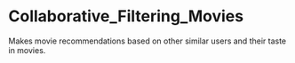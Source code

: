 # Collaborative_Filtering_Movies
Makes movie recommendations based on other similar users and their taste in movies.
